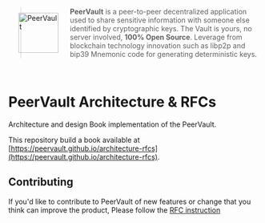 <a href="//peervault.github.io/architecture-rfcs">
  <img src="//peervault.github.io/architecture-rfcs/images/peervault_logo.svg" alt="PeerVault" width="80px" align="left" style="padding:25px 20px 0 20px"/>
</a>


> **PeerVault** is a peer-to-peer decentralized application used to share sensitive information with someone else identified by cryptographic keys. 
The Vault is yours, no server involved, **100% Open Source**.
Leverage from blockchain technology innovation such as libp2p and bip39 Mnemonic code for generating deterministic keys.

<br>

# PeerVault Architecture & RFCs

Architecture and design Book implementation of the PeerVault.

This repository build a book available at [https://peervault.github.io/architecture-rfcs](https://peervault.github.io/architecture-rfcs).

## Contributing

If you'd like to contribute to PeerVault of new features or change that you think can improve the product,
Please follow the [RFC instruction](https://peervault.github.io/architecture-rfcs/rfcs/rfcs.html)
